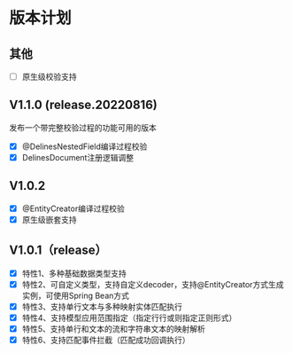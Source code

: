 # 版本计划

## 其他
- [ ] 原生级校验支持

## V1.1.0 (release.20220816)
发布一个带完整校验过程的功能可用的版本
- [x] @DelinesNestedField编译过程校验
- [x] DelinesDocument注册逻辑调整

## V1.0.2
- [x] @EntityCreator编译过程校验
- [x] 原生级嵌套支持

## V1.0.1（release）
- [x] 特性1、多种基础数据类型支持
- [x] 特性2、可自定义类型，支持自定义decoder，支持@EntityCreator方式生成实例，可使用Spring Bean方式
- [x] 特性3、支持单行文本与多种映射实体匹配执行
- [x] 特性4、支持模型应用范围指定（指定行行或则指定正则形式）
- [x] 特性5、支持单行和文本的流和字符串文本的映射解析
- [x] 特性6、支持匹配事件拦截（匹配成功回调执行）